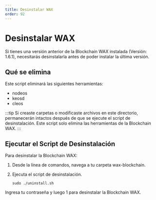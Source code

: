 ```yaml
---
title: Desinstalar WAX
order: 92
---
```


# Desinstalar WAX

Si tienes una versión anterior de la Blockchain WAX instalada (Versión: 1.6.1), necesitarás desinstalarla antes de poder instalar la última versión.

## Qué se elimina

Este script eliminará las siguientes herramientas:

* nodeos
* keosd
* cleos

:::tip
Si creaste carpetas o modificaste archivos en este directorio, permanecerán intactos después de que se ejecute el script de desinstalación. Este script solo elimina las herramientas de la Blockchain WAX.
:::

## Ejecutar el Script de Desinstalación

Para desinstalar la Blockchain WAX:

1. Desde la línea de comandos, navega a tu carpeta wax-blockchain.

2. Ejecuta el script de desinstalación.

    ```
    sudo ./uninstall.sh
    ```

Ingresa tu contraseña y luego 1 para desinstalar la Blockchain WAX.